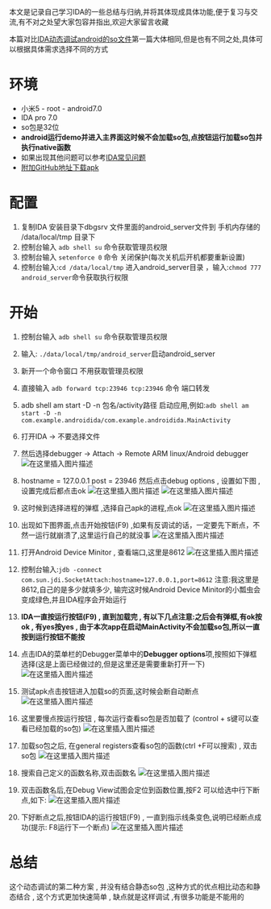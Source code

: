 本文是记录自己学习IDA的一些总结与归纳,并将其体现成具体功能,便于复习与交流,有不对之处望大家包容并指出,欢迎大家留言收藏

本篇对比[IDA动态调试android的so文件]()第一篇大体相同,但是也有不同之处,具体可以根据具体需求选择不同的方式

# 环境
- 小米5 - root - android7.0
- IDA pro 7.0
- so包是32位
- **android运行demo并进入主界面这时候不会加载so包,点按钮运行加载so包并执行native函数**
- 如果出现其他问题可以参考[IDA常见问题](https://blog.csdn.net/binbin594738977/article/details/106058742)
- [附加GitHub地址下载apk](https://github.com/binbin594738977/AndroidIDA)

# 配置
1. 复制IDA 安装目录下dbgsrv 文件里面的android_server文件到 手机内存储的 /data/local/tmp 目录下
2. 控制台输入 `adb shell su` 命令获取管理员权限
3. 控制台输入 `setenforce 0` 命令 关闭保护(每次关机后开机都要重新设置)
4. 控制台输入:`cd /data/local/tmp` 进入android_server目录 ，输入:`chmod 777 android_server`命令获取执行权限


# 开始
1. 控制台输入 `adb shell su` 命令获取管理员权限
2. 输入: `./data/local/tmp/android_server`启动android_server
3. 新开一个命令窗口 不用获取管理员权限
4. 直接输入 `adb forward tcp:23946 tcp:23946` 命令 端口转发
5. adb shell am start -D -n 包名/activity路径 启动应用,例如:`adb shell am start -D -n com.example.androidida/com.example.androidida.MainActivity`
6. 打开IDA -> 不要选择文件
7. 然后选择debugger -> Attach -> Remote ARM linux/Android debugger
![在这里插入图片描述](https://img-blog.csdnimg.cn/20200512101534592.png?x-oss-process=image/watermark,type_ZmFuZ3poZW5naGVpdGk,shadow_10,text_aHR0cHM6Ly9ibG9nLmNzZG4ubmV0L2JpbmJpbjU5NDczODk3Nw==,size_16,color_FFFFFF,t_70)
8. hostname = 127.0.0.1   post = 23946  然后点击debug options , 设置如下图 , 设置完成后都点击ok
![在这里插入图片描述](https://img-blog.csdnimg.cn/20200512101733398.png?x-oss-process=image/watermark,type_ZmFuZ3poZW5naGVpdGk,shadow_10,text_aHR0cHM6Ly9ibG9nLmNzZG4ubmV0L2JpbmJpbjU5NDczODk3Nw==,size_16,color_FFFFFF,t_70)
![在这里插入图片描述](https://img-blog.csdnimg.cn/20200512101858522.png?x-oss-process=image/watermark,type_ZmFuZ3poZW5naGVpdGk,shadow_10,text_aHR0cHM6Ly9ibG9nLmNzZG4ubmV0L2JpbmJpbjU5NDczODk3Nw==,size_16,color_FFFFFF,t_70)

9. 这时候到选择进程的弹框 ,选择自己apk的进程,点ok
![在这里插入图片描述](https://img-blog.csdnimg.cn/20200512114658291.png?x-oss-process=image/watermark,type_ZmFuZ3poZW5naGVpdGk,shadow_10,text_aHR0cHM6Ly9ibG9nLmNzZG4ubmV0L2JpbmJpbjU5NDczODk3Nw==,size_16,color_FFFFFF,t_70)
10. 出现如下图界面,点击开始按钮(F9) ,如果有反调试的话，一定要先下断点，不然一运行就崩溃了,这里运行自己的就没事
![在这里插入图片描述](https://img-blog.csdnimg.cn/20200512102219322.png?x-oss-process=image/watermark,type_ZmFuZ3poZW5naGVpdGk,shadow_10,text_aHR0cHM6Ly9ibG9nLmNzZG4ubmV0L2JpbmJpbjU5NDczODk3Nw==,size_16,color_FFFFFF,t_70)

11. 打开Android Device Minitor , 查看端口,这里是8612
![在这里插入图片描述](https://img-blog.csdnimg.cn/20200512114735115.png?x-oss-process=image/watermark,type_ZmFuZ3poZW5naGVpdGk,shadow_10,text_aHR0cHM6Ly9ibG9nLmNzZG4ubmV0L2JpbmJpbjU5NDczODk3Nw==,size_16,color_FFFFFF,t_70)
12. 控制台输入:`jdb -connect com.sun.jdi.SocketAttach:hostname=127.0.0.1,port=8612` 注意:我这里是8612,自己的是多少就填多少, 输完这时候Android Device Minitor的小瓢虫会变成绿色,并且IDA程序会开始运行



13. **IDA一直按运行按钮(F9) , 直到加载完 , 有以下几点注意:之后会有弹框,有ok按ok , 有yes按yes , 由于本次app在启动MainActivity不会加载so包,所以一直按到运行按钮不能按**


14. 点击IDA的菜单栏的Debugger菜单中的**Debugger options**项,按照如下弹框选择(这是上面已经做过的,但是这里还是需要重新打开一下)
![在这里插入图片描述](https://img-blog.csdnimg.cn/20200511162229985.png?x-oss-process=image/watermark,type_ZmFuZ3poZW5naGVpdGk,shadow_10,text_aHR0cHM6Ly9ibG9nLmNzZG4ubmV0L2JpbmJpbjU5NDczODk3Nw==,size_16,color_FFFFFF,t_70)

15. 测试apk点击按钮进入加载so的页面,这时候会断自动断点
![在这里插入图片描述](https://img-blog.csdnimg.cn/20200512122644527.png?x-oss-process=image/watermark,type_ZmFuZ3poZW5naGVpdGk,shadow_10,text_aHR0cHM6Ly9ibG9nLmNzZG4ubmV0L2JpbmJpbjU5NDczODk3Nw==,size_16,color_FFFFFF,t_70)
16. 这里要慢点按运行按钮 , 每次运行查看so包是否加载了 (control + s键可以查看已经加载的so包)
![在这里插入图片描述](https://img-blog.csdnimg.cn/20200512115438773.png?x-oss-process=image/watermark,type_ZmFuZ3poZW5naGVpdGk,shadow_10,text_aHR0cHM6Ly9ibG9nLmNzZG4ubmV0L2JpbmJpbjU5NDczODk3Nw==,size_16,color_FFFFFF,t_70)


17. 加载so包之后, 在general registers查看so包的函数(ctrl +F可以搜索) , 双击so包
![在这里插入图片描述](https://img-blog.csdnimg.cn/20200511165248936.png?x-oss-process=image/watermark,type_ZmFuZ3poZW5naGVpdGk,shadow_10,text_aHR0cHM6Ly9ibG9nLmNzZG4ubmV0L2JpbmJpbjU5NDczODk3Nw==,size_16,color_FFFFFF,t_70)
18. 搜索自己定义的函数名称,双击函数名
![在这里插入图片描述](https://img-blog.csdnimg.cn/20200511165554621.png?x-oss-process=image/watermark,type_ZmFuZ3poZW5naGVpdGk,shadow_10,text_aHR0cHM6Ly9ibG9nLmNzZG4ubmV0L2JpbmJpbjU5NDczODk3Nw==,size_16,color_FFFFFF,t_70)
19. 双击函数名后,在Debug View试图会定位到函数位置,按F2 可以给选中行下断点,如下:
![在这里插入图片描述](https://img-blog.csdnimg.cn/20200511165937928.png?x-oss-process=image/watermark,type_ZmFuZ3poZW5naGVpdGk,shadow_10,text_aHR0cHM6Ly9ibG9nLmNzZG4ubmV0L2JpbmJpbjU5NDczODk3Nw==,size_16,color_FFFFFF,t_70)

20. 下好断点之后,按钮IDA的运行按钮(F9) , 一直到指示线条变色,说明已经断点成功(提示: F8运行下一个断点)
![在这里插入图片描述](https://img-blog.csdnimg.cn/20200512103919448.png?x-oss-process=image/watermark,type_ZmFuZ3poZW5naGVpdGk,shadow_10,text_aHR0cHM6Ly9ibG9nLmNzZG4ubmV0L2JpbmJpbjU5NDczODk3Nw==,size_16,color_FFFFFF,t_70)

# 总结
这个动态调试的第二种方案 , 并没有结合静态so包 ,这种方式的优点相比动态和静态结合 , 这个方式更加快速简单 , 缺点就是这样调试 ,有很多功能是不能用的